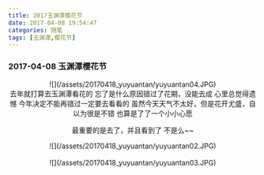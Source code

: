 ```yaml
---
title: 2017玉渊潭樱花节
date: 2017-04-08 19:54:47
categories: 随笔
tags: [玉渊潭,樱花节]
---
```


### 2017-04-08 玉渊潭樱花节

<center>![](/assets/20170418_yuyuantan/yuyuantan04.JPG)</center>

<center>
去年就打算去玉渊潭看花的
忘了是什么原因错过了花期，没能去成
心里总觉得遗憾
<!--more-->
今年决定不能再错过一定要去看看的
虽然今天天气不太好，但是花开尤盛，自以为很是不错
也算是了了一个小小心愿

最重要的是去了，并且看到了
不是么~~
</center>

<center>![](/assets/20170418_yuyuantan/yuyuantan02.JPG)</center>

</br>
<center>![](/assets/20170418_yuyuantan/yuyuantan03.JPG)</center>

